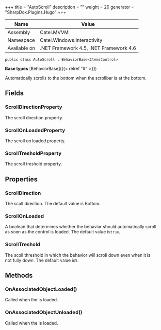 

+++
title = "AutoScroll" 
description = ""
weight = 20
generator = "SharpDox.Plugins.Hugo"
+++

Name|Value
---|---
Assembly|Catel.MVVM
Namespace|Catel.Windows.Interactivity
Available on|.NET Framework 4.5, .NET Framework 4.6

```
public class AutoScroll : BehaviorBase<ItemsControl>
```

**Base types**
[BehaviorBase]({{< relref "#" >}})

Automatically scrolls to the bottom when the scrollbar is at the bottom.

## Fields

### ScrollDirectionProperty

The scroll direction property.

### ScrollOnLoadedProperty

The scroll on loaded property.

### ScrollTresholdProperty

The scroll treshold property.

## Properties

### ScrollDirection

The scoll direction. The default value is Bottom.

### ScrollOnLoaded

A boolean that determines whether the behavior should automatically scroll as soon as the control is loaded. The default value is`true`.

### ScrollTreshold

The scoll threshold in which the behavior will scroll down even when it is not fully down. The default value is`5`.

## Methods

### OnAssociatedObjectLoaded()

Called when the is loaded.

### OnAssociatedObjectUnloaded()

Called when the is loaded.

